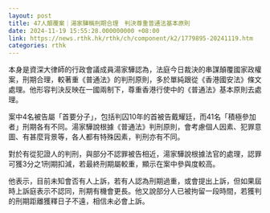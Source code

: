```yaml
---
layout: post
title: 47人顛覆案｜湯家驊稱刑期合理　判決尊重普通法基本原則
date: 2024-11-19 15:55:28.000000000 +08:00
link: https://news.rthk.hk/rthk/ch/component/k2/1779895-20241119.htm
categories: rthk
---
```


本身是資深大律師的行政會議成員湯家驊認為，法庭今日裁決的串謀顛覆國家政權案，刑期合理，較著重《普通法》的判刑原則，多於單純跟從《香港國安法》條文處理。他形容判決反映在一國兩制下，尊重香港行使中的《普通法》基本原則去處理。

案中4名被告屬「首要分子」，包括判囚10年的首被告戴耀廷，而41名「積極參加者」刑期各有不同。湯家驊說根據《普通法》判刑原則，會考慮個人因素、犯罪意圖、有甚麼背景等，各人都有特殊因素，判刑亦有不同。

對於有從犯證人的判刑，與部分不認罪被告相近，湯家驊說根據法官的處理，認罪可獲3分之1刑期扣減，若最終刑期屬較重，顯示在案中參與度較高。

他表示，目前未知會否有人上訴，若有人認為刑期過重，或會提出上訴，但如果屆時上訴庭表示不認同，刑期有機會更長。他又說部分人已被拘留一段時間，若獲判的刑期距離獲釋日子不遠，相信未必會上訴。
